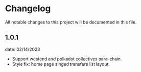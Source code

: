 # Changelog

All notable changes to this project will be documented in this file.

## 1.0.1

date: 02/14/2023

- Support westend and polkadot collectives para-chain.
- Style fix: home page singed transfers list layout.
